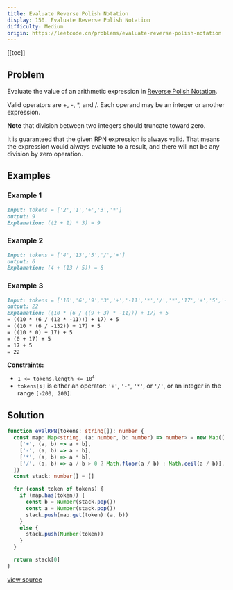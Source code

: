 ```yaml
---
title: Evaluate Reverse Polish Notation
display: 150. Evaluate Reverse Polish Notation
difficulty: Medium
origin: https://leetcode.cn/problems/evaluate-reverse-polish-notation
---
```


[[toc]]

## Problem

Evaluate the value of an arithmetic expression in <a href="http://en.wikipedia.org/wiki/Reverse_Polish_notation" target="_blank">Reverse Polish Notation</a>.

Valid operators are +, -, *, and /. Each operand may be an integer or another expression.

**Note** that division between two integers should truncate toward zero.

It is guaranteed that the given RPN expression is always valid. That means the expression would always evaluate to a result, and there will not be any division by zero operation.

## Examples

### Example 1

```md
Input: tokens = ['2','1','+','3','*']
output: 9
Explanation: ((2 + 1) * 3) = 9
```

### Example 2

```md
Input: tokens = ['4','13','5','/','+']
output: 6
Explanation: (4 + (13 / 5)) = 6
```

### Example 3

```md
Input: tokens = ['10','6','9','3','+','-11','*','/','*','17','+','5','+']
output: 22
Explanation: ((10 * (6 / ((9 + 3) * -11))) + 17) + 5
= ((10 * (6 / (12 * -11))) + 17) + 5
= ((10 * (6 / -132)) + 17) + 5
= ((10 * 0) + 17) + 5
= (0 + 17) + 5
= 17 + 5
= 22
```

**Constraints:**

- <code>1 &lt;= tokens.length &lt;= 10<sup>4</sup></code>
- <code>tokens[i]</code> is either an operator: <code>'+'</code>, <code>'-'</code>, <code>'*'</code>, or <code>'/'</code>, or an integer in the range <code>[-200, 200]</code>.

## Solution

```ts
function evalRPN(tokens: string[]): number {
  const map: Map<string, (a: number, b: number) => number> = new Map([
    ['+', (a, b) => a + b],
    ['-', (a, b) => a - b],
    ['*', (a, b) => a * b],
    ['/', (a, b) => a / b > 0 ? Math.floor(a / b) : Math.ceil(a / b)],
  ])
  const stack: number[] = []

  for (const token of tokens) {
    if (map.has(token)) {
      const b = Number(stack.pop())
      const a = Number(stack.pop())
      stack.push(map.get(token)!(a, b))
    }
    else {
      stack.push(Number(token))
    }
  }

  return stack[0]
}
```

[view source](https://leetcode.cn/problems/evaluate-reverse-polish-notation)
